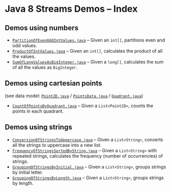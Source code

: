 # Java 8 Streams Demos &ndash; Index

## Demos using numbers

* [`PartitionOfEvenOddIntValues.java`](src/main/java/net/andbin/streamsdemos/numbers/PartitionOfEvenOddIntValues.java) &ndash; Given an `int[]`, partitions even and odd values.
* [`ProductOfIntValues.java`](src/main/java/net/andbin/streamsdemos/numbers/ProductOfIntValues.java) &ndash; Given an `int[]`, calculates the product of all the values.
* [`SumOfLongValuesAsBigInteger.java`](src/main/java/net/andbin/streamsdemos/numbers/SumOfLongValuesAsBigInteger.java) &ndash; Given a `long[]`, calculates the sum of all the values as `BigInteger`.

## Demos using cartesian points

(see data model: [`Point2D.java`](src/main/java/net/andbin/streamsdemos/points/datamodel/Point2D.java) / [`PointsData.java`](src/main/java/net/andbin/streamsdemos/points/datamodel/PointsData.java) / [`Quadrant.java`](src/main/java/net/andbin/streamsdemos/points/datamodel/Quadrant.java))

* [`CountOfPointsByQuadrant.java`](src/main/java/net/andbin/streamsdemos/points/CountOfPointsByQuadrant.java) &ndash; Given a `List<Point2D>`, counts the points in each quadrant.

## Demos using strings

* [`ConversionOfStringsToUppercase.java`](src/main/java/net/andbin/streamsdemos/strings/ConversionOfStringsToUppercase.java) &ndash; Given a `List<String>`, converts all the strings to uppercase into a new list.
* [`FrequencyOfStringsSortedByString.java`](src/main/java/net/andbin/streamsdemos/strings/FrequencyOfStringsSortedByString.java) &ndash; Given a `List<String>` with repeated strings, calculates the frequency (number of occurrencies) of strings.
* [`GroupingOfStringsByInitial.java`](src/main/java/net/andbin/streamsdemos/strings/GroupingOfStringsByInitial.java) &ndash; Given a `List<String>`, groups strings by initial letter.
* [`GroupingOfStringsByLength.java`](src/main/java/net/andbin/streamsdemos/strings/GroupingOfStringsByLength.java) &ndash; Given a `List<String>`, groups strings by length.
